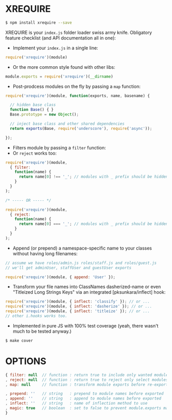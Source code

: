 
# XREQUIRE

```sh
$ npm install xrequire --save
```

XREQUIRE is your `index.js` folder loader swiss army knife. Obligatory feature checklist (and API documentation all in one):

* Implement your `index.js` in a single line:

```js
require('xrequire')(module)
```

* Or the more common style found with other libs:

```js
module.exports = require('xrequire')(__dirname)
```

* Post-prodcess modules on the fly by passing a `map` function:

```js
require('xrequire')(module, function(exports, name, basename) {

  // hidden base class
  function Base() { }
  Base.prototype = new Object();

  // inject base class and other shared dependencies
  return exports(Base, require('underscore'), require('async'));

});
```

* Filters module by passing a `filter` function:
* Or `reject` works too:

```js
require('xrequire')(module,
  { filter:
    function(name) {
      return name[0] !== '_'; // modules with _ prefix should be hidden
    }
  }
);

/* ----- OR ----- */

require('xrequire')(module,
  { reject:
    function(name) {
      return name[0] === '_'; // modules with _ prefix should be hidden
    }
  }
);
```

* Append (or prepend) a namespace-specific name to your classes without having long filenames:

```js
// assume we have roles/admin.js roles/staff.js and roles/guest.js
// we'll get adminUser, staffUser and guestUser exports

require('xrequire')(module, { append: 'User' });
```

* Transform your file names into ClassNames dasherized-name or even "Titleized Long Strings Keys" via
  an integrated [pksunkara/inflect] hook:

```js
require('xrequire')(module, { inflect: 'classify' }); // or ...
require('xrequire')(module, { inflect: 'dasherize' }); // or ...
require('xrequire')(module, { inflect: 'titleize' }); // or ...
// other i.hooks works too.
```

* Implemented in pure JS with 100% test coverage (yeah, there wasn't much to be tested anyway.)

```sh
$ make cover
```

# OPTIONS

```js
{ filter: null  // function : return true to include only wanted modules
, reject: null  // function : return true to reject only select modules
, map: null     // function : transform module exports before re-exporting it

, prepend: ''   // string   : prepend to module names before exported
, append: ''    // string   : append to module names before exported
, inflect: ''   // string   : name of inflection method to use
, magic: true   // boolean  : set to false to prevent module.exports magic
}
```

